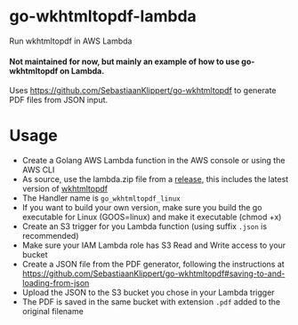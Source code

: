 # go-wkhtmltopdf-lambda
Run wkhtmltopdf in AWS Lambda

#### Not maintained for now, but mainly an example of how to use go-wkhtmltopdf on Lambda.

Uses https://github.com/SebastiaanKlippert/go-wkhtmltopdf to generate PDF files from JSON input.

# Usage

- Create a Golang AWS Lambda function in the AWS console or using the AWS CLI
- As source, use the lambda.zip file from a [release](https://github.com/SebastiaanKlippert/go-wkhtmltopdf-lambda/releases), this includes the latest version of [wkhtmltopdf](https://wkhtmltopdf.org)
- The Handler name is `go_wkhtmltopdf_linux`
- If you want to build your own version, make sure you build the go executable for Linux (GOOS=linux) and make it executable (chmod +x)
- Create an S3 trigger for you Lambda function (using suffix `.json` is recommended)
- Make sure your IAM Lambda role has S3 Read and Write access to your bucket
- Create a JSON file from the PDF generator, following the instructions at https://github.com/SebastiaanKlippert/go-wkhtmltopdf#saving-to-and-loading-from-json
- Upload the JSON to the S3 bucket you chose in your Lambda trigger
- The PDF is saved in the same bucket with extension `.pdf` added to the original filename
